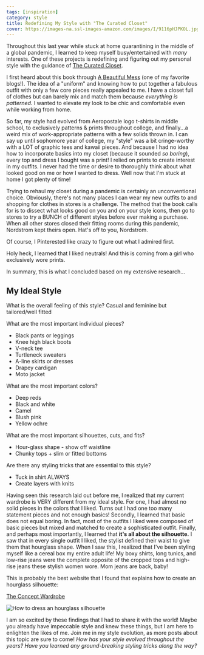 ```yaml
---
tags: [inspiration]
category: style
title: Redefining My Style with "The Curated Closet"
cover: https://images-na.ssl-images-amazon.com/images/I/9116pHJPKOL.jpg
---
```


Throughout this last year while stuck at home quarantining in the middle of a global pandemic, I learned to keep myself busy/entertained with *many* interests. One of these projects is redefining and figuring out my personal style with the guidance of [The Curated Closet](https://amzn.to/3rjUwli).

I first heard about this book through [A Beautiful Mess](https://abeautifulmess.com/) (one of my favorite blogs!). The idea of a "uniform" and knowing how to put together a fabulous outfit with only a few core pieces really appealed to me. I have a closet full of clothes but can barely mix and match them because *everything is patterned.* I wanted to elevate my look to be chic and comfortable even while working from home.

So far, my style had evolved from Aeropostale logo t-shirts in middle school, to exclusively patterns & prints throughout college, and finally...a weird mix of work-appropriate patterns with a few solids thrown in. I can say up until sophomore year of college, my "style" was a bit cringe-worthy with a LOT of graphic tees and kawaii pieces. And because I had no idea how to incorporate basics into my closet (because it sounded *so boring*), every top and dress I bought was a print! I relied on prints to create interest in my outfits. I never had the time or desire to thoroughly think about what looked good on me or how I wanted to dress. Well now that I'm stuck at home I got plenty of time!

Trying to rehaul my closet during a pandemic is certainly an unconventional choice. Obviously, there's not many places I can wear my new outfits to and shopping for clothes in stores is a challenge. The method that the book calls for is to dissect what looks good on you and on your style icons, then go to stores to try a BUNCH of different styles before ever making a purchase. When all other stores closed their fitting rooms during this pandemic, Nordstrom kept theirs open. Hat's off to you, Nordstrom.

Of course, I Pinterested like crazy to figure out what I admired first.

<a data-pin-do="embedBoard" data-pin-board-width="900" data-pin-scale-height="500" data-pin-scale-width="200" href="https://www.pinterest.com/heyletsplaywithdirt/style-inspiration/"></a>

Holy heck, I learned that I liked neutrals! And this is coming from a girl who exclusively wore prints.

In summary, this is what I concluded based on my extensive research...

## My Ideal Style
What is the overall feeling of this style?
Casual and feminine but tailored/well fitted

What are the most important individual pieces?
- Black pants or leggings
- Knee high black boots
- V-neck tee
- Turtleneck sweaters
- A-line skirts or dresses
- Drapey cardigan
- Moto jacket

What are the most important colors?
- Deep reds
- Black and white
- Camel
- Blush pink
- Yellow ochre

What are the most important silhouettes, cuts, and fits?
- Hour-glass shape - show off waistline
- Chunky tops + slim or fitted bottoms

Are there any styling tricks that are essential to this style?
- Tuck in shirt ALWAYS
- Create layers with knits

Having seen this research laid out before me, I realized that my current wardrobe is VERY different from my ideal style. For one, I had almost no solid pieces in the colors that I liked. Turns out I had one too many statement pieces and not enough basics! Secondly, I learned that basic does not equal boring. In fact, most of the outfits I liked were composed of basic pieces but mixed and matched to create a sophisticated outfit. Finally, and perhaps most importantly, I learned that **it's all about the silhouette.** I saw that in every single outfit I liked, the stylist defined their waist to give them that hourglass shape. When I saw this, I realized that I've been styling myself like a cereal box my entire adult life! My boxy shirts, long tunics, and low-rise jeans were the complete opposite of the cropped tops and high-rise jeans these stylish women wore. Mom jeans are back, baby!

This is probably the best website that I found that explains how to create an hourglass silhouette:

[The Concept Wardrobe](https://theconceptwardrobe.com/build-a-wardrobe/hourglass-body-shape)

![How to dress an hourglass silhouette](https://global-uploads.webflow.com/5eca30fd2b50b671e2107b06/5eea40e0e2d10b82b14357b0_How%20to%20dress%20the%20hourglass%20body%20shape.jpg)

I am so excited by these findings that I had to share it with the world! Maybe you already have impeccable style and knew these things, but I am here to enlighten the likes of me. Join me in my style evolution, as more posts about this topic are sure to come! *How has your style evolved throughout the years? Have you learned any ground-breaking styling tricks along the way?*